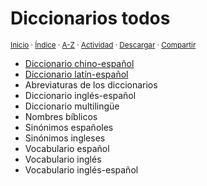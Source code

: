 # Diccionarios todos
<sup>[Inicio](../index.md) · [Índice](../index.md#contenido) · [A-Z](../indices/alfabetico.md) · [Actividad](../indices/actividad.md) · <a href="../indices/diccionarios.html" download="jucardus-diccionarios.html">Descargar</a> · [Compartir](https://x.com/intent/tweet?text=%C3%8Dndice%20de%20todos%20los%20diccionarios%20en%20Jucardus.%0A%E2%86%92%20https%3A%2F%2Fjucardus.github.io%2Findices%2Fdiccionarios.html%0A%0A%23indcs_jucardus%20%23dccnrs_jucardus%0A%40jucardus)</sup>

* [Diccionario chino-español](../indices/chino-espanol.md)
* [Diccionario latín-español](../indices/latin-espanol.md)
* Abreviaturas de los diccionarios
* Diccionario inglés-español
* Diccionario multilingüe
* Nombres bíblicos
* Sinónimos españoles
* Sinónimos ingleses
* Vocabulario español
* Vocabulario inglés
* Vocabulario inglés-español
